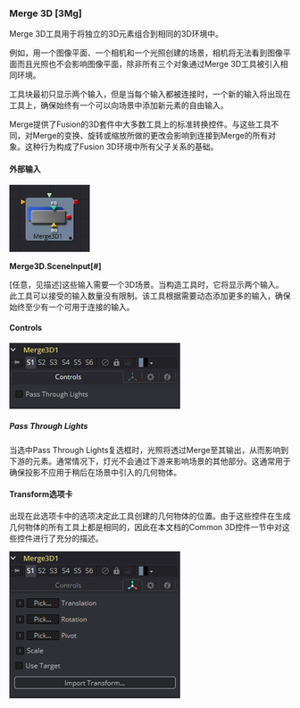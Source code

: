 ### Merge 3D [3Mg]

Merge 3D工具用于将独立的3D元素组合到相同的3D环境中。

例如，用一个图像平面、一个相机和一个光照创建的场景，相机将无法看到图像平面而且光照也不会影响图像平面，除非所有三个对象通过Merge 3D工具被引入相同环境。

工具块最初只显示两个输入，但是当每个输入都被连接时，一个新的输入将出现在工具上，确保始终有一个可以向场景中添加新元素的自由输入。

Merge提供了Fusion的3D套件中大多数工具上的标准转换控件。与这些工具不同，对Merge的变换、旋转或缩放所做的更改会影响到连接到Merge的所有对象。这种行为构成了Fusion 3D环境中所有父子关系的基础。

#### 外部输入

 ![3Mg_tile](images/3Mg_tile.jpg)

**Merge3D.SceneInput[#]**

[任意，见描述]这些输入需要一个3D场景。当构造工具时，它将显示两个输入。此工具可以接受的输入数量没有限制。该工具根据需要动态添加更多的输入，确保始终至少有一个可用于连接的输入。

#### Controls

![3Mg_Controls](images/3Mg_Controls.png)

##### Pass Through Lights

当选中Pass Through Lights复选框时，光照将透过Merge至其输出，从而影响到下游的元素。通常情况下，灯光不会通过下游来影响场景的其他部分。这通常用于确保投影不应用于稍后在场景中引入的几何物体。

#### Transform选项卡

出现在此选项卡中的选项决定此工具创建的几何物体的位置。由于这些控件在生成几何物体的所有工具上都是相同的，因此在本文档的Common 3D控件一节中对这些控件进行了充分的描述。

![3Mg_Transform](images/3Mg_Transform.png)